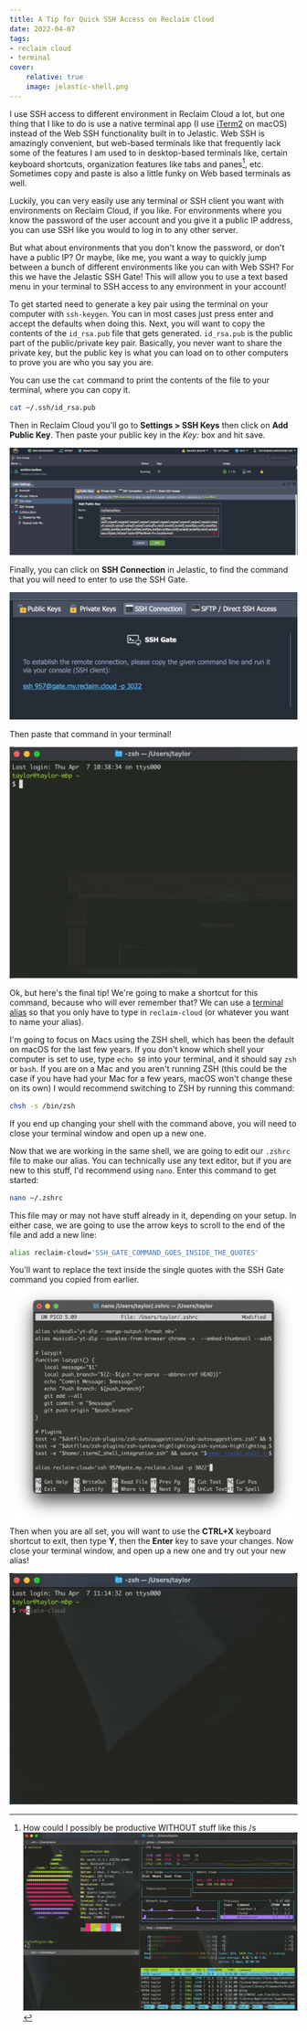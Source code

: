 ```yaml
---
title: A Tip for Quick SSH Access on Reclaim Cloud
date: 2022-04-07
tags:
- reclaim cloud
- terminal
cover:
    relative: true
    image: jelastic-shell.png
---
```

I use SSH access to different environment in Reclaim Cloud a lot, but one thing that I like to do is use a native terminal app (I use [iTerm2](https://iterm2.com) on macOS) instead of the Web SSH functionality built in to Jelastic. Web SSH is amazingly convenient, but web-based terminals like that frequently lack some of the features I am used to in desktop-based terminals like, certain keyboard shortcuts, organization features like tabs and panes[^1], etc. Sometimes copy and paste is also a little funky on Web based terminals as well. 

[^1]: How could I possibly be productive WITHOUT stuff like this /s ![Screenshot of a terminal window with 4 panes, neofetch, gotop, htop, and sl clockwise starting from the top left, lots of nonsense](Capture%202022-04-07T100415.gif)

Luckily, you can very easily use any terminal or SSH client you want with environments on Reclaim Cloud, if you like. For environments where you know the password of the user account and you give it a public IP address, you can use SSH like you would to log in to any other server. 

But what about environments that you don't know the password, or don't have a public IP? Or maybe, like me, you want a way to quickly jump between a bunch of different environments like you can with Web SSH? For this we have the Jelastic SSH Gate! This will allow you to use a text based menu in your terminal to SSH access to any environment in your account!

To get started need to generate a key pair using the terminal on your computer with `ssh-keygen`. You can in most cases just press enter and accept the defaults when doing this. Next, you will want to copy the contents of the `id_rsa.pub` file that gets generated. `id_rsa.pub` is the public part of the public/private key pair. Basically, you never want to share the private key, but the public key is what you can load on to other computers to prove you are who you say you are. 

You can use the `cat` command to print the contents of the file to your terminal, where you can copy it.

```bash
cat ~/.ssh/id_rsa.pub
```

Then in Reclaim Cloud you'll go to  **Settings > SSH Keys** then click on **Add Public Key**. Then paste your public key in the *Key:* box and hit save.

![Screenshot of Jelastic's Public Key screeen](Capture%202022-04-07T102733.png)

Finally, you can click on **SSH Connection** in Jelastic, to find the command that you will need to enter to use the SSH Gate.

![Screenshot of the SSH Connection Tab](Capture%202022-04-07T103415.png)

Then paste that command in your terminal!

![](Capture%202022-04-07T104035.gif)

Ok, but here's the final tip! We're going to make a shortcut for this command, because who will ever remember that? We can use a [terminal alias](https://jonsuh.com/blog/bash-command-line-shortcuts/) so that you only have to type in `reclaim-cloud` (or whatever you want to name your alias).

I'm going to focus on Macs using the ZSH shell, which has been the default on macOS for the last few years. If you don't know which shell your computer is set to use, type `echo $0` into your terminal, and it should say `zsh` or `bash`. If you are on a Mac and you aren't running ZSH (this could be the case if you have had your Mac for a few years, macOS won't change these on its own) I would recommend switching to ZSH by running this command:
```bash
chsh -s /bin/zsh
```
If you end up changing your shell with the command above, you will need to close your terminal window and open up a new one. 

Now that we are working in the same shell, we are going to edit our `.zshrc` file to make our alias. You can technically use any text editor, but if you are new to this stuff, I'd recommend using `nano`. Enter this command to get started:
```bash
nano ~/.zshrc
```

This file may or may not have stuff already in it, depending on your setup. In either case, we are going to use the arrow keys to scroll to the end of the file and add a new line:

```bash
alias reclaim-cloud='SSH_GATE_COMMAND_GOES_INSIDE_THE_QUOTES'
```

You'll want to replace the text inside the single quotes with the SSH Gate command you copied from earlier.
![screenshot of nano editing .zshrc](Capture%202022-04-07T110932.png)
Then when you are all set, you will want to use the **CTRL+X** keyboard shortcut to exit, then type **Y**, then the **Enter** key to save your changes.  Now close your terminal window, and open up a new one and try out your new alias!

![testing out the alias](Capture%202022-04-07T111447.gif)
